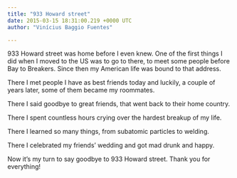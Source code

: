 ```yaml
---
title: "933 Howard street"
date: 2015-03-15 18:31:00.219 +0000 UTC
author: "Vinícius Baggio Fuentes"

---
```


933 Howard street was home before I even knew. One of the first things I did when I moved to the US was to go to there, to meet some people before Bay to Breakers. Since then my American life was bound to that address.

There I met people I have as best friends today and luckily, a couple of years later, some of them became my roommates.

There I said goodbye to great friends, that went back to their home country.

There I spent countless hours crying over the hardest breakup of my life.

There I learned so many things, from subatomic particles to welding.

There I celebrated my friends’ wedding and got mad drunk and happy.

Now it’s my turn to say goodbye to 933 Howard street. Thank you for everything!
